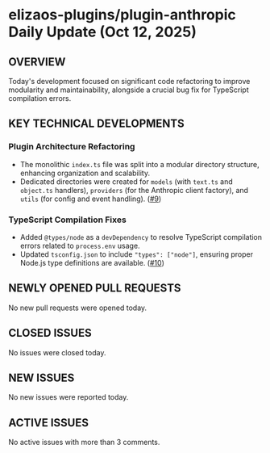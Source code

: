 # elizaos-plugins/plugin-anthropic Daily Update (Oct 12, 2025)
## OVERVIEW 
Today's development focused on significant code refactoring to improve modularity and maintainability, alongside a crucial bug fix for TypeScript compilation errors.

## KEY TECHNICAL DEVELOPMENTS

### Plugin Architecture Refactoring
- The monolithic `index.ts` file was split into a modular directory structure, enhancing organization and scalability.
- Dedicated directories were created for `models` (with `text.ts` and `object.ts` handlers), `providers` (for the Anthropic client factory), and `utils` (for config and event handling). ([#9](https://github.com/elizaos-plugins/plugin-anthropic/pull/9))

### TypeScript Compilation Fixes
- Added `@types/node` as a `devDependency` to resolve TypeScript compilation errors related to `process.env` usage.
- Updated `tsconfig.json` to include `"types": ["node"]`, ensuring proper Node.js type definitions are available. ([#10](https://github.com/elizaos-plugins/plugin-anthropic/pull/10))

## NEWLY OPENED PULL REQUESTS
No new pull requests were opened today.

## CLOSED ISSUES
No issues were closed today.

## NEW ISSUES
No new issues were reported today.

## ACTIVE ISSUES
No active issues with more than 3 comments.